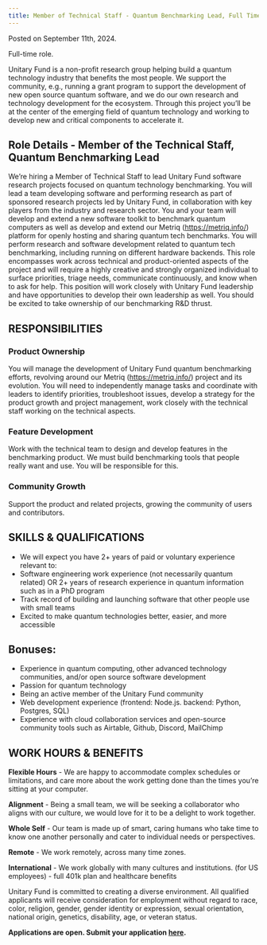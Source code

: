```yaml
---
title: Member of Technical Staff - Quantum Benchmarking Lead, Full Time, Remote
---
```

Posted on September 11th, 2024. 

Full-time role.

Unitary Fund is a non-profit research group helping build a quantum technology industry that benefits the most people. We support the community, e.g., running a grant program to support the development of new open source quantum software, and we do our own research and technology development for the ecosystem.
Through this project you’ll be at the center of the emerging field of quantum technology and working to develop new and critical components to accelerate it.

## Role Details  - Member of the Technical Staff, Quantum Benchmarking Lead
We’re hiring a Member of Technical Staff to lead Unitary Fund software research projects focused on quantum technology benchmarking. You will lead a team developing software and performing research as part of sponsored research projects led by Unitary Fund, in collaboration with key players from the industry and research sector.
You and your team will develop and extend a new software toolkit to benchmark quantum computers as well as develop and extend our Metriq (https://metriq.info/) platform for openly hosting and sharing quantum tech benchmarks. You will perform research and software development related to quantum tech benchmarking, including running on different hardware backends.
This role encompasses work across technical and product-oriented aspects of the project and will require a highly creative and strongly organized individual to surface priorities, triage needs, communicate continuously, and know when to ask for help. This position will work closely with Unitary Fund leadership and have opportunities to develop their own leadership as well. 
You should be excited to take ownership of our benchmarking R&D thrust. 

## RESPONSIBILITIES
### Product Ownership
You will manage the development of Unitary Fund quantum benchmarking efforts, revolving around our Metriq (https://metriq.info/) project and its evolution. You will need to independently manage tasks and coordinate with leaders to identify priorities, troubleshoot issues, develop a strategy for the product growth and project management, work closely with the technical staff working on the technical aspects.

### Feature Development 
Work with the technical team to design and develop features in the benchmarking product. We must build benchmarking tools that people really want and use. You will be responsible for this.

### Community Growth
Support the product and related projects, growing the community of users and contributors.  

## SKILLS & QUALIFICATIONS
- We will expect you have 2+ years of paid or voluntary experience relevant to:
- Software engineering work experience (not necessarily quantum related) OR 2+ years of research experience in quantum information such as in a PhD program
- Track record of building and launching software that other people use with small teams
- Excited to make quantum technologies better, easier, and more accessible

## Bonuses: 
- Experience in quantum computing, other advanced technology communities, and/or open source software development
- Passion for quantum technology
- Being an active member of the Unitary Fund community
- Web development experience (frontend: Node.js. backend: Python, Postgres, SQL)
- Experience with cloud collaboration services and open-source community tools such as Airtable, Github, Discord, MailChimp

## WORK HOURS & BENEFITS
**Flexible Hours** - We are happy to accommodate complex schedules or limitations, and care more about the work getting done than the times you’re sitting at your computer.

**Alignment** - Being a small team, we will be seeking a collaborator who aligns with our culture, we would love for it to be a delight to work together.

**Whole Self** - Our team is made up of smart, caring humans who take time to know one another personally and cater to individual needs or perspectives.

**Remote** - We work remotely, across many time zones.

**International** - We work globally with many cultures and institutions.
(for US employees) - full 401k plan and healthcare benefits

Unitary Fund is committed to creating a diverse environment. All qualified applicants will receive consideration for employment without regard to race, color, religion, gender, gender identity or expression, sexual orientation, national origin, genetics, disability, age, or veteran status.

**Applications are open. Submit your application [here](https://airtable.com/appbH8Vrpz5msbGRd/shrDRcQL1rKLCz51j).**
